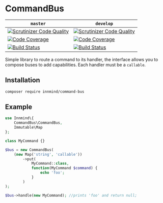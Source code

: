 # CommandBus

| `master` | `develop` |
|----------|-----------|
| [![Scrutinizer Code Quality](https://scrutinizer-ci.com/g/Innmind/CommandBus/badges/quality-score.png?b=master)](https://scrutinizer-ci.com/g/Innmind/CommandBus/?branch=master) | [![Scrutinizer Code Quality](https://scrutinizer-ci.com/g/Innmind/CommandBus/badges/quality-score.png?b=develop)](https://scrutinizer-ci.com/g/Innmind/CommandBus/?branch=develop) |
| [![Code Coverage](https://scrutinizer-ci.com/g/Innmind/CommandBus/badges/coverage.png?b=master)](https://scrutinizer-ci.com/g/Innmind/CommandBus/?branch=master) | [![Code Coverage](https://scrutinizer-ci.com/g/Innmind/CommandBus/badges/coverage.png?b=develop)](https://scrutinizer-ci.com/g/Innmind/CommandBus/?branch=develop) |
| [![Build Status](https://scrutinizer-ci.com/g/Innmind/CommandBus/badges/build.png?b=master)](https://scrutinizer-ci.com/g/Innmind/CommandBus/build-status/master) | [![Build Status](https://scrutinizer-ci.com/g/Innmind/CommandBus/badges/build.png?b=develop)](https://scrutinizer-ci.com/g/Innmind/CommandBus/build-status/develop) |

Simple library to route a command to its handler, the interface allows you to compose buses to add capabilities. Each handler must be a `callable`.

## Installation

```sh
composer require innmind/command-bus
```

## Example

```php
use Innmind\{
    CommandBus\CommandBus,
    Immutable\Map
};

class MyCommand {}

$bus = new CommandBus(
    (new Map('string', 'callable'))
        ->put(
            MyCommand::class,
            function(MyCommand $command) {
                echo 'foo';
            }
        )
);

$bus->handle(new MyCommand); //prints 'foo' and return null;
```
